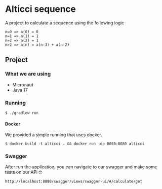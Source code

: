 # Alticci sequence

A project to calculate a sequence using the following logic

```
n=0 => a(0) = 0
n=1 => a(1) = 1
n=2 => a(2) = 1
n>2 => a(n) = a(n-3) + a(n-2)
```

## Project 

### What we are using
* Micronaut
* Java 17

### Running

```shell
$ ./gradlew run
```

#### Docker
We provided a simple running that uses docker. 

```ssh
$ docker build -t alticci . && docker run -dp 8080:8080 alticci
```

### Swagger

After run the application, you can navigate to our swagger and make some tests on our API 🤓
```
http://localhost:8080/swagger/views/swagger-ui/#/calculate/get
```